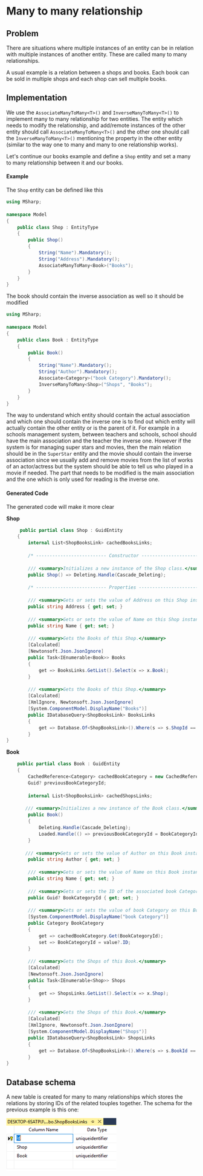 # Many to many relationship

## Problem

There are situations where multiple instances of an entity can be in relation with multiple instances of another entity.
These are called many to many relationships.

A usual example is a relation between a shops and books.
Each book can be sold in multiple shops and each shop can sell multiple books.

## Implementation

We use the `AssociateManyToMany<T>()` and `InverseManyToMany<T>()` to implement many to many relationship for two entities. 
The entity which needs to modify the relationship, and add/remote instances of the other entity should call `AssociateManyToMany<T>()` and the other one should call the `InverseManyToMany<T>()` mentioning the property in the other entity (similar to the way one to many and many to one relationship works).

Let's continue our books example and define a `Shop` entity and set a many to many relationship between it and our books.

#### Example

The `Shop` entity can be defined like this

```csharp
using MSharp;

namespace Model
{
    public class Shop : EntityType
    {
        public Shop()
        {
            String("Name").Mandatory();
            String("Address").Mandatory();
            AssociateManyToMany<Book>("Books");
        }
    }
}

```

The book should contain the inverse association as well so it should be modified

```csharp
using MSharp;

namespace Model
{
    public class Book : EntityType
    {
        public Book()
        {
            String("Name").Mandatory();
            String("Author").Mandatory();
            Associate<Category>("book Category").Mandatory();
            InverseManyToMany<Shop>("Shops", "Books");
        }
    }
}

```

The way to understand which entity should contain the actual association and which one should contain the inverse one is to find out which entity will actually contain the other entity or is the parent of it.
For example in a schools management system, between teachers and schools, school should have the main association and the teacher the inverse one.
However if the system is for managing super stars and movies, then the  main relation should be in the `SuperStar` entity and the movie should contain the inverse association since we usually add and remove movies from the list of works of an actor/actress but the system should be able to tell us who played in a movie if needed.
The part that needs to be modified is the main association and the one which is only used for reading is the inverse one.

#### Generated Code

The generated code will make it more clear

**Shop**

```csharp
     public partial class Shop : GuidEntity
    {
        internal List<ShopBooksLink> cachedBooksLinks;
        
        /* -------------------------- Constructor -----------------------*/
        
        /// <summary>Initializes a new instance of the Shop class.</summary>
        public Shop() => Deleting.Handle(Cascade_Deleting);
        
        /* -------------------------- Properties -------------------------*/
        
        /// <summary>Gets or sets the value of Address on this Shop instance.</summary>
        public string Address { get; set; }
        
        /// <summary>Gets or sets the value of Name on this Shop instance.</summary>
        public string Name { get; set; }
        
        /// <summary>Gets the Books of this Shop.</summary>
        [Calculated]
        [Newtonsoft.Json.JsonIgnore]
        public Task<IEnumerable<Book>> Books
        {
            get => BooksLinks.GetList().Select(x => x.Book);
        }
        
        /// <summary>Gets the Books of this Shop.</summary>
        [Calculated]
        [XmlIgnore, Newtonsoft.Json.JsonIgnore]
        [System.ComponentModel.DisplayName("Books")]
        public IDatabaseQuery<ShopBooksLink> BooksLinks
        {
            get => Database.Of<ShopBooksLink>().Where(s => s.ShopId == ID);
        }
}
```

**Book**

```csharp
    public partial class Book : GuidEntity
    {
        CachedReference<Category> cachedBookCategory = new CachedReference<Category>();
        Guid? previousBookCategoryId;
        
        internal List<ShopBooksLink> cachedShopsLinks;
        
       /// <summary>Initializes a new instance of the Book class.</summary>
        public Book()
        {
            Deleting.Handle(Cascade_Deleting);
            Loaded.Handle(() => previousBookCategoryId = BookCategoryId);
        }
        
       /// <summary>Gets or sets the value of Author on this Book instance.</summary>
        public string Author { get; set; }
        
        /// <summary>Gets or sets the value of Name on this Book instance.</summary>
        public string Name { get; set; }
        
        /// <summary>Gets or sets the ID of the associated book Category.</summary>
        public Guid? BookCategoryId { get; set; }
        
        /// <summary>Gets or sets the value of book Category on this Book instance.</summary>
        [System.ComponentModel.DisplayName("book Category")]
        public Category BookCategory
        {
            get => cachedBookCategory.Get(BookCategoryId);
            set => BookCategoryId = value?.ID;
        }
        
        /// <summary>Gets the Shops of this Book.</summary>
        [Calculated]
        [Newtonsoft.Json.JsonIgnore]
        public Task<IEnumerable<Shop>> Shops
        {
            get => ShopsLinks.GetList().Select(x => x.Shop);
        }
        
        /// <summary>Gets the Shops of this Book.</summary>
        [Calculated]
        [XmlIgnore, Newtonsoft.Json.JsonIgnore]
        [System.ComponentModel.DisplayName("Shops")]
        public IDatabaseQuery<ShopBooksLink> ShopsLinks
        {
            get => Database.Of<ShopBooksLink>().Where(s => s.BookId == ID);
        }
}
```

## Database schema

A new table is created for many to many relationships which stores the relations by storing IDs of the related touples together.
The schema for the previous example is this one:

![book and shop relation's table](images/bookShopRelation.PNG)
